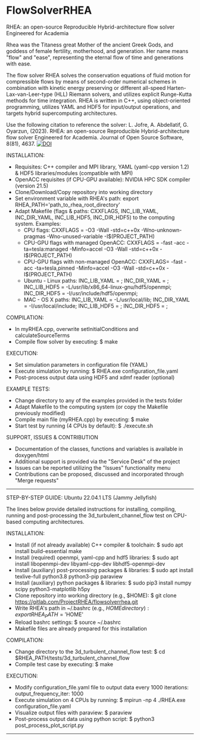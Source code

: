 # FlowSolverRHEA

RHEA: an open-source Reproducible Hybrid-architecture flow solver Engineered for Academia

Rhea was the Titaness great Mother of the ancient Greek Gods, and goddess of female fertility, motherhood, and generation. Her name means "flow" and "ease", representing the eternal flow of time and generations with ease.

The flow solver RHEA solves the conservation equations of fluid motion for compressible flows by means of second-order numerical schemes in combination with kinetic energy preserving or different all-speed Harten-Lax-van-Leer-type (HLL) Riemann solvers, and utilizes explicit Runge-Kutta methods for time integration. RHEA is written in C++, using object-oriented programming, utilizes YAML and HDF5 for input/output operations, and targets hybrid supercomputing architectures.

Use the following citation to reference the solver: L. Jofre, A. Abdellatif, G. Oyarzun, (2023). RHEA: an open-source Reproducible Hybrid-architecture flow solver Engineered for Academia. Journal of Open Source Software, 8(81), 4637. [![DOI](https://joss.theoj.org/papers/10.21105/joss.04637/status.svg)](https://doi.org/10.21105/joss.04637)

INSTALLATION:
- Requisites: C++ compiler and MPI library, YAML (yaml-cpp version 1.2) & HDF5 libraries/modules (compatible with MPI)
- OpenACC requisites (if CPU-GPU available): NVIDIA HPC SDK compiler (version 21.5)
- Clone/Download/Copy repository into working directory
- Set environment variable with RHEA's path: export RHEA_PATH='path_to_rhea_root_directory' 
- Adapt Makefile (flags & paths: CXXFLAGS, INC_LIB_YAML, INC_DIR_YAML, INC_LIB_HDF5, INC_DIR_HDF5) to the computing system. Examples:
   - CPU flags: CXXFLAGS = -O3 -Wall -std=c++0x -Wno-unknown-pragmas -Wno-unused-variable -I$(PROJECT_PATH)
   - CPU-GPU flags with managed OpenACC: CXXFLAGS = -fast -acc -ta=tesla:managed -Minfo=accel -O3 -Wall -std=c++0x -I$(PROJECT_PATH)
   - CPU-GPU flags with non-managed OpenACC: CXXFLAGS= -fast -acc -ta=tesla,pinned -Minfo=accel -O3 -Wall -std=c++0x -I$(PROJECT_PATH)
   - Ubuntu - Linux paths:
      INC_LIB_YAML = ;
      INC_DIR_YAML = ;
      INC_LIB_HDF5 = -L/usr/lib/x86_64-linux-gnu/hdf5/openmpi;
      INC_DIR_HDF5 = -I/usr/include/hdf5/openmpi;
   - MAC - OS X paths:
      INC_LIB_YAML = -L/usr/local/lib;
      INC_DIR_YAML = -I/usr/local/include;
      INC_LIB_HDF5 = ;
      INC_DIR_HDF5 = ;

COMPILATION:
- In myRHEA.cpp, overwrite setInitialConditions and calculateSourceTerms
- Compile flow solver by executing: $ make

EXECUTION:
- Set simulation parameters in configuration file (YAML)
- Execute simulation by running: $ RHEA.exe configuration_file.yaml
- Post-process output data using HDF5 and xdmf reader (optional)

EXAMPLE TESTS:
- Change directory to any of the examples provided in the tests folder
- Adapt Makefile to the computing system (or copy the Makefile previously modified)
- Compile main file (myRHEA.cpp) by executing: $ make
- Start test by running (4 CPUs by default): $ ./execute.sh

SUPPORT, ISSUES & CONTRIBUTION
- Documentation of the classes, functions and variables is available in doxygen/html
- Additional support is provided via the "Service Desk" of the project
- Issues can be reported utilizing the "Issues" functionality menu
- Contributions can be proposed, discussed and incorporated through "Merge requests"

--------------------------------------------------
STEP-BY-STEP GUIDE: Ubuntu 22.04.1 LTS (Jammy Jellyfish)

The lines below provide detailed instructions for installing, compiling, running and post-processing the 3d_turbulent_channel_flow test on CPU-based computing architectures.

INSTALLATION:
- Install (if not already available) C++ compiler & toolchain:
$ sudo apt install build-essential make
- Install (required) openmpi, yaml-cpp and hdf5 libraries:
$ sudo apt install libopenmpi-dev libyaml-cpp-dev libhdf5-openmpi-dev
- Install (auxiliary) post-processing packages & libraries:
$ sudo apt install texlive-full python3.8 python3-pip paraview
- Install (auxiliary) python packages & libraries:
$ sudo pip3 install numpy scipy python3-matplotlib h5py
- Clone repository into working directory (e.g., $HOME):
$ git clone https://gitlab.com/ProjectRHEA/flowsolverrhea.git
- Write RHEA's path in ~/.bashrc (e.g., $HOME directory):
export RHEA_PATH='$HOME'
- Reload bashrc settings:
$ source ~/.bashrc
- Makefile files are already prepared for this installation

COMPILATION:
- Change directory to the 3d_turbulent_channel_flow test:
$ cd $RHEA_PATH/tests/3d_turbulent_channel_flow
- Compile test case by executing:
$ make

EXECUTION:
- Modify configuration_file.yaml file to output data every 1000 iterations:
output_frequency_iter: 1000
- Execute simulation on 4 CPUs by running:
$ mpirun -np 4 ./RHEA.exe configuration_file.yaml
- Visualize output files with paraview:
$ paraview
- Post-process output data using python script:
$ python3 post_process_plot_script.py 
--------------------------------------------------
